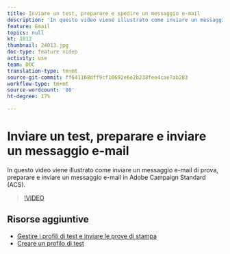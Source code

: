 ```yaml
---
title: Inviare un test, preparare e spedire un messaggio e-mail
description: 'In questo video viene illustrato come inviare un messaggio e-mail di prova, preparare e inviare un messaggio e-mail in  Adobe Campaign Standard (ACS). '
feature: Email
topics: null
kt: 1812
thumbnail: 24013.jpg
doc-type: feature video
activity: use
team: DOC
translation-type: tm+mt
source-git-commit: ff641108dff9cf10692e6e2b238fee4cae7ab283
workflow-type: tm+mt
source-wordcount: '80'
ht-degree: 17%

---
```



# Inviare un test, preparare e inviare un messaggio e-mail

In questo video viene illustrato come inviare un messaggio e-mail di prova, preparare e inviare un messaggio e-mail in  Adobe Campaign Standard (ACS).

>[!VIDEO](https://video.tv.adobe.com/v/24013/)

## Risorse aggiuntive

* [Gestire i profili di test e inviare le prove di stampa](https://docs.adobe.com/content/help/en/campaign-standard/using/testing-and-sending/preparing-and-testing-messages/managing-test-profiles-and-sending-proofs.html)
* [Creare un profilo di test](/help/profiles-and-audiences/creating-a-profile.md)

